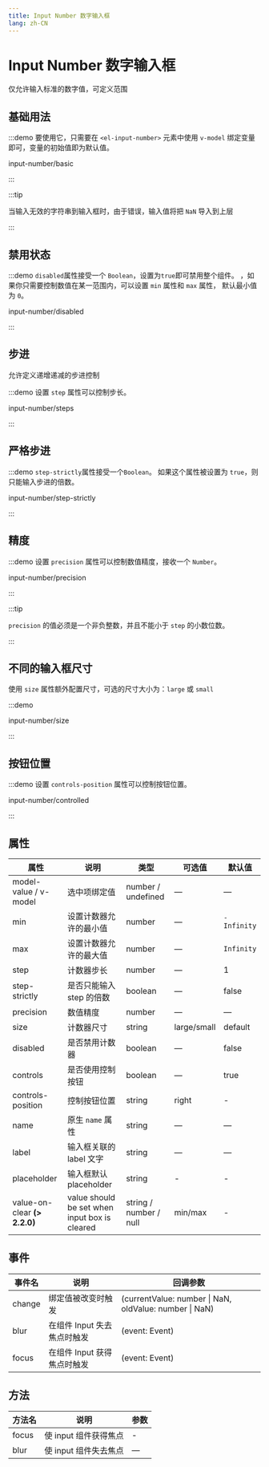 ```yaml
---
title: Input Number 数字输入框
lang: zh-CN
---
```


# Input Number 数字输入框

仅允许输入标准的数字值，可定义范围

## 基础用法

:::demo 要使用它，只需要在 `<el-input-number>` 元素中使用 `v-model` 绑定变量即可，变量的初始值即为默认值。

input-number/basic

:::

:::tip

当输入无效的字符串到输入框时，由于错误，输入值将把 `NaN` 导入到上层

:::

## 禁用状态

:::demo `disabled`属性接受一个 `Boolean`，设置为`true`即可禁用整个组件。 ，如果你只需要控制数值在某一范围内，可以设置 `min` 属性和 `max` 属性， 默认最小值为 `0`。

input-number/disabled

:::

## 步进

允许定义递增递减的步进控制

:::demo 设置 `step` 属性可以控制步长。

input-number/steps

:::

## 严格步进

:::demo `step-strictly`属性接受一个`Boolean`。 如果这个属性被设置为 `true`，则只能输入步进的倍数。

input-number/step-strictly

:::

## 精度

:::demo 设置 `precision` 属性可以控制数值精度，接收一个 `Number`。

input-number/precision

:::

:::tip

`precision` 的值必须是一个非负整数，并且不能小于 `step` 的小数位数。

:::

## 不同的输入框尺寸

使用 `size` 属性额外配置尺寸，可选的尺寸大小为：`large` 或 `small`

:::demo

input-number/size

:::

## 按钮位置

:::demo 设置 `controls-position` 属性可以控制按钮位置。

input-number/controlled

:::

## 属性

| 属性                          | 说明                                          | 类型                   | 可选值      | 默认值      |
| ----------------------------- | --------------------------------------------- | ---------------------- | ----------- | ----------- |
| model-value / v-model         | 选中项绑定值                                  | number / undefined     | —           | —           |
| min                           | 设置计数器允许的最小值                        | number                 | —           | `-Infinity` |
| max                           | 设置计数器允许的最大值                        | number                 | —           | `Infinity`  |
| step                          | 计数器步长                                    | number                 | —           | 1           |
| step-strictly                 | 是否只能输入 step 的倍数                      | boolean                | —           | false       |
| precision                     | 数值精度                                      | number                 | —           | —           |
| size                          | 计数器尺寸                                    | string                 | large/small | default     |
| disabled                      | 是否禁用计数器                                | boolean                | —           | false       |
| controls                      | 是否使用控制按钮                              | boolean                | —           | true        |
| controls-position             | 控制按钮位置                                  | string                 | right       | -           |
| name                          | 原生 `name` 属性                              | string                 | —           | —           |
| label                         | 输入框关联的 label 文字                       | string                 | —           | —           |
| placeholder                   | 输入框默认 placeholder                        | string                 | -           | -           |
| value-on-clear **(\> 2.2.0)** | value should be set when input box is cleared | string / number / null | min/max     | -           |

## 事件

| 事件名 | 说明                        | 回调参数                                               |
| ------ | --------------------------- | ------------------------------------------------------ |
| change | 绑定值被改变时触发          | (currentValue: number \| NaN, oldValue: number \| NaN) |
| blur   | 在组件 Input 失去焦点时触发 | (event: Event)                                         |
| focus  | 在组件 Input 获得焦点时触发 | (event: Event)                                         |

## 方法

| 方法名 | 说明                  | 参数 |
| ------ | --------------------- | ---- |
| focus  | 使 input 组件获得焦点 | -    |
| blur   | 使 input 组件失去焦点 | —    |
